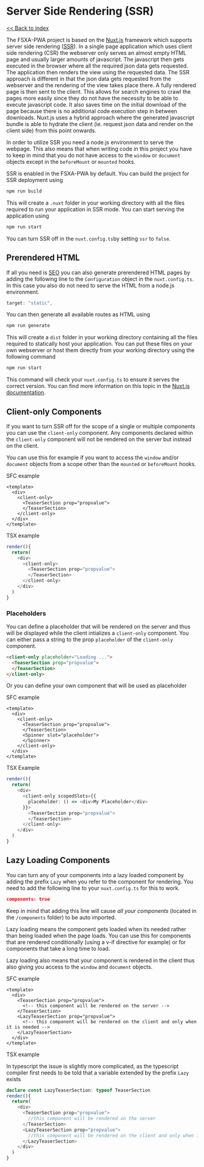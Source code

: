 # Server Side Rendering (SSR)

[<< Back to index](./index.md)

The FSXA-PWA project is based on the [Nuxt.js](https://nuxtjs.org) framework which supports server side rendering ([SSR](https://ssr.vuejs.org/#what-is-server-side-rendering-ssr)). In a single page application which uses client side rendering (CSR) the webserver only serves an almost empty HTML page and usually larger amounts of javascript. The javascript then gets executed in the browser where all the required json data gets requested. The application then renders the view using the requested data. The SSR approach is different in that the json data gets requested from the webserver and the rendering of the view takes place there. A fully rendered page is then sent to the client. This allows for search engines to crawl the pages more easily since they do not have the necessity to be able to execute javascript code. It also saves time on the initial download of the page because there is no additional code execution step in between downloads. Nuxt.js uses a hybrid approach where the generated javascript bundle is able to hydrate the client (ie. request json data and render on the client side) from this point onwards.

In order to utilize SSR you need a node.js environment to serve the webpage. This also means that when writing code in this project you have to keep in mind that you do not have access to the `window` or `document` objects except in the `beforeMount` or `mounted` hooks.

SSR is enabled in the FSXA-PWA by default. You can build the project for SSR deployment using

```bash
npm run build
```

This will create a `.nuxt` folder in your working directory with all the files required to run your application in SSR mode. You can start serving the application using

```bash
npm run start
```

You can turn SSR off in the `nuxt.config.ts`by setting `ssr` to `false`.

## Prerendered HTML

If all you need is [SEO](./SEO.md) you can also generate prerendered HTML pages by adding the following line to the `Configuration` object in the `nuxt.config.ts`. In this case you also do not need to serve the HTML from a node.js environment.

```typescript
target: "static",
```

You can then generate all available routes as HTML using

```bash
npm run generate
```

This will create a `dist` folder in your working directory containing all the files required to statically host your application. You can put these files on your own webserver or host them directly from your working directory using the following command

```bash
npm run start
```

This command will check your `nuxt.config.ts` to ensure it serves the correct version.
You can find more information on this topic in the [Nuxt.js documentation](https://nuxtjs.org/docs/2.x/get-started/commands#static-deployment-pre-rendered).

## Client-only Components

If you want to turn SSR off for the scope of a single or multiple components you can use the `client-only` component. Any components declared within the `client-only` component will not be rendered on the server but instead on the client.

You can use this for example if you want to access the `window` and/or `document` objects from a scope other than the `mounted` or `beforeMount` hooks.

SFC example

```vue
<template>
  <div>
    <client-only>
      <TeaserSection prop="propvalue">
      </TeaserSection>
    </client-only>
  </div>
</template>
```

TSX example

```typescript jsx
render(){
  return(
    <div>
      <client-only>
        <TeaserSection prop="propvalue">
        </TeaserSection>
      </client-only>
    </div>
  )
}
```

### Placeholders

You can define a placeholder that will be rendered on the server and thus will be displayed while the client intializes a `client-only` component. You can either pass a string to the prop `placeholder` of the `client-only` component.

```html
<client-only placeholder="Loading ...">
  <TeaserSection prop="propvalue">
  </TeaserSection>
</client-only>
```

Or you can define your own component that will be used as placeholder

SFC example

```vue
<template>
  <div>
    <client-only>
      <TeaserSection prop="propvalue">
      </TeaserSection>
      <Spinner slot="placeholder">
      </Spinner>
    </client-only>
  </div>
</template>
```
TSX Example

```typescript jsx
render(){
  return(
    <div>
      <client-only scopedSlots={{
        placeholder: () => <div>My Placeholder</div>
      }}>
        <TeaserSection prop="propvalue">
        </TeaserSection>
      </client-only>
    </div>
  )
}
```

## Lazy Loading Components

You can turn any of your components into a lazy loaded component by adding the prefix `Lazy` when you refer to the component for rendering. You need to add the following line to your `nuxt.config.ts` for this to work.

```json
components: true
```

Keep in mind that adding this line will cause *all your components* (located in the `/components` folder) to be auto imported.

Lazy loading means the component gets loaded when its needed rather than being loaded when the page loads. You can use this for components that are rendered conditionally (using a v-if directive for example) or for components that take a long time to load.

Lazy loading also means that your component is rendered in the client thus also giving you access to the `window` and `document` objects.

SFC example

```vue
<template>
  <div>
    <TeaserSection prop="propvalue">
      <!-- this component will be rendered on the server -->
    </TeaserSection>
    <LazyTeaserSection prop="propvalue">
      <!-- this component will be rendered on the client and only when it is needed -->
    </LazyTeaserSection>
  </div>
</template>
```

TSX example

In typescript the issue is slightly more complicated, as the typescript compiler first needs to be told that a variable extended by the prefix `Lazy` exists

```typescript jsx
declare const LazyTeaserSection: typeof TeaserSection
render(){
  return(
    <div>
      <TeaserSection prop="propvalue">
        //this component will be rendered on the server
      </TeaserSection>
      <LazyTeaserSection prop="propvalue">
        //this component will be rendered on the client and only when it is needed
      </LazyTeaserSection>
    </div>
  )
}
```
